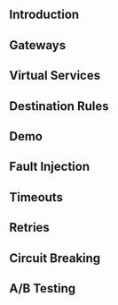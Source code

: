 ## Introduction

## Gateways

## Virtual Services

## Destination Rules

## Demo

## Fault Injection

## Timeouts

## Retries

## Circuit Breaking

## A/B Testing
